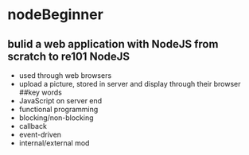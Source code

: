 # nodeBeginner
## bulid a web application with NodeJS from scratch to re101 NodeJS
* used through web browsers
* upload a picture, stored in server and display through their browser
##key words
* JavaScript on server end
* functional programming
* blocking/non-blocking
* callback
* event-driven
* internal/external mod
